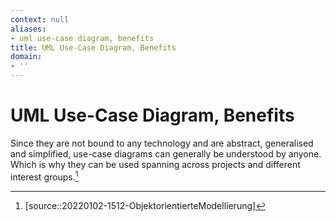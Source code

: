 ```yaml
---
context: null
aliases:
- uml use-case diagram, benefits
title: UML Use-Case Diagram, Benefits
domain:
- ''
---
```


# UML Use-Case Diagram, Benefits

Since they are not bound to any technology and are abstract, generalised and simplified, use-case diagrams can generally be understood by anyone. Which is why they can be used spanning across projects and different interest groups.[^1]

[^1]: [source::20220102-1512-ObjektorientierteModellierung]
